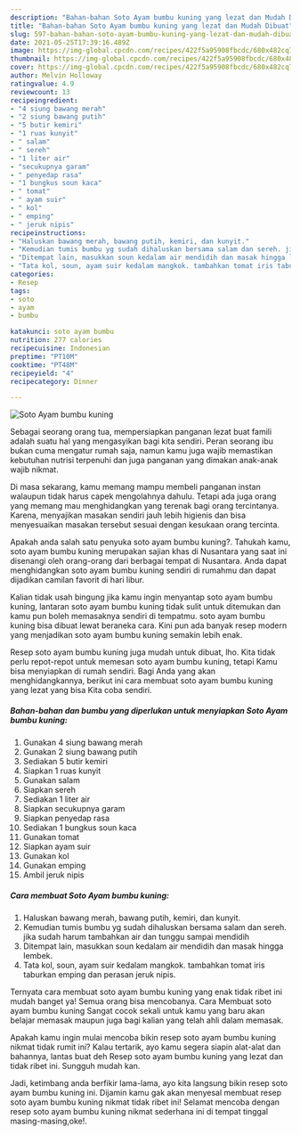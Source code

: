 ```yaml
---
description: "Bahan-bahan Soto Ayam bumbu kuning yang lezat dan Mudah Dibuat"
title: "Bahan-bahan Soto Ayam bumbu kuning yang lezat dan Mudah Dibuat"
slug: 597-bahan-bahan-soto-ayam-bumbu-kuning-yang-lezat-dan-mudah-dibuat
date: 2021-05-25T17:39:16.489Z
image: https://img-global.cpcdn.com/recipes/422f5a95908fbcdc/680x482cq70/soto-ayam-bumbu-kuning-foto-resep-utama.jpg
thumbnail: https://img-global.cpcdn.com/recipes/422f5a95908fbcdc/680x482cq70/soto-ayam-bumbu-kuning-foto-resep-utama.jpg
cover: https://img-global.cpcdn.com/recipes/422f5a95908fbcdc/680x482cq70/soto-ayam-bumbu-kuning-foto-resep-utama.jpg
author: Melvin Holloway
ratingvalue: 4.9
reviewcount: 13
recipeingredient:
- "4 siung bawang merah"
- "2 siung bawang putih"
- "5 butir kemiri"
- "1 ruas kunyit"
- " salam"
- " sereh"
- "1 liter air"
- "secukupnya garam"
- " penyedap rasa"
- "1 bungkus soun kaca"
- " tomat"
- " ayam suir"
- " kol"
- " emping"
- " jeruk nipis"
recipeinstructions:
- "Haluskan bawang merah, bawang putih, kemiri, dan kunyit."
- "Kemudian tumis bumbu yg sudah dihaluskan bersama salam dan sereh. jika sudah harum tambahkan air dan tunggu sampai mendidih"
- "Ditempat lain, masukkan soun kedalam air mendidih dan masak hingga lembek."
- "Tata kol, soun, ayam suir kedalam mangkok. tambahkan tomat iris taburkan emping dan perasan jeruk nipis."
categories:
- Resep
tags:
- soto
- ayam
- bumbu

katakunci: soto ayam bumbu 
nutrition: 277 calories
recipecuisine: Indonesian
preptime: "PT10M"
cooktime: "PT48M"
recipeyield: "4"
recipecategory: Dinner

---
```



![Soto Ayam bumbu kuning](https://img-global.cpcdn.com/recipes/422f5a95908fbcdc/680x482cq70/soto-ayam-bumbu-kuning-foto-resep-utama.jpg)

Sebagai seorang orang tua, mempersiapkan panganan lezat buat famili adalah suatu hal yang mengasyikan bagi kita sendiri. Peran seorang ibu bukan cuma mengatur rumah saja, namun kamu juga wajib memastikan kebutuhan nutrisi terpenuhi dan juga panganan yang dimakan anak-anak wajib nikmat.

Di masa  sekarang, kamu memang mampu membeli panganan instan walaupun tidak harus capek mengolahnya dahulu. Tetapi ada juga orang yang memang mau menghidangkan yang terenak bagi orang tercintanya. Karena, menyajikan masakan sendiri jauh lebih higienis dan bisa menyesuaikan masakan tersebut sesuai dengan kesukaan orang tercinta. 



Apakah anda salah satu penyuka soto ayam bumbu kuning?. Tahukah kamu, soto ayam bumbu kuning merupakan sajian khas di Nusantara yang saat ini disenangi oleh orang-orang dari berbagai tempat di Nusantara. Anda dapat menghidangkan soto ayam bumbu kuning sendiri di rumahmu dan dapat dijadikan camilan favorit di hari libur.

Kalian tidak usah bingung jika kamu ingin menyantap soto ayam bumbu kuning, lantaran soto ayam bumbu kuning tidak sulit untuk ditemukan dan kamu pun boleh memasaknya sendiri di tempatmu. soto ayam bumbu kuning bisa dibuat lewat beraneka cara. Kini pun ada banyak resep modern yang menjadikan soto ayam bumbu kuning semakin lebih enak.

Resep soto ayam bumbu kuning juga mudah untuk dibuat, lho. Kita tidak perlu repot-repot untuk memesan soto ayam bumbu kuning, tetapi Kamu bisa menyiapkan di rumah sendiri. Bagi Anda yang akan menghidangkannya, berikut ini cara membuat soto ayam bumbu kuning yang lezat yang bisa Kita coba sendiri.

<!--inarticleads1-->

##### Bahan-bahan dan bumbu yang diperlukan untuk menyiapkan Soto Ayam bumbu kuning:

1. Gunakan 4 siung bawang merah
1. Gunakan 2 siung bawang putih
1. Sediakan 5 butir kemiri
1. Siapkan 1 ruas kunyit
1. Gunakan  salam
1. Siapkan  sereh
1. Sediakan 1 liter air
1. Siapkan secukupnya garam
1. Siapkan  penyedap rasa
1. Sediakan 1 bungkus soun kaca
1. Gunakan  tomat
1. Siapkan  ayam suir
1. Gunakan  kol
1. Gunakan  emping
1. Ambil  jeruk nipis




<!--inarticleads2-->

##### Cara membuat Soto Ayam bumbu kuning:

1. Haluskan bawang merah, bawang putih, kemiri, dan kunyit.
1. Kemudian tumis bumbu yg sudah dihaluskan bersama salam dan sereh. jika sudah harum tambahkan air dan tunggu sampai mendidih
1. Ditempat lain, masukkan soun kedalam air mendidih dan masak hingga lembek.
1. Tata kol, soun, ayam suir kedalam mangkok. tambahkan tomat iris taburkan emping dan perasan jeruk nipis.




Ternyata cara membuat soto ayam bumbu kuning yang enak tidak ribet ini mudah banget ya! Semua orang bisa mencobanya. Cara Membuat soto ayam bumbu kuning Sangat cocok sekali untuk kamu yang baru akan belajar memasak maupun juga bagi kalian yang telah ahli dalam memasak.

Apakah kamu ingin mulai mencoba bikin resep soto ayam bumbu kuning nikmat tidak rumit ini? Kalau tertarik, ayo kamu segera siapin alat-alat dan bahannya, lantas buat deh Resep soto ayam bumbu kuning yang lezat dan tidak ribet ini. Sungguh mudah kan. 

Jadi, ketimbang anda berfikir lama-lama, ayo kita langsung bikin resep soto ayam bumbu kuning ini. Dijamin kamu gak akan menyesal membuat resep soto ayam bumbu kuning nikmat tidak ribet ini! Selamat mencoba dengan resep soto ayam bumbu kuning nikmat sederhana ini di tempat tinggal masing-masing,oke!.

